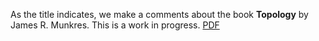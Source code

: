 As the title indicates, we make a comments about the book **Topology** by James R. Munkres. This is a work in progress. [PDF](https://texlive2020.latexonline.cc/compile?git=https://github.com/Pierre-Yves-Gaillard/A-few-comments-about-Topology-by-Munkres&target=munkres-a-b&command=pdflatex](https://github.com/Pierre-Yves-Gaillard/About-Topology-by-Munkres/blob/main/munkres-a-c))
